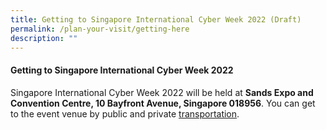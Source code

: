 ```yaml
---
title: Getting to Singapore International Cyber Week 2022 (Draft)
permalink: /plan-your-visit/getting-here
description: ""
---
```


#### **Getting to Singapore International Cyber Week 2022**

Singapore International Cyber Week 2022 will be held at **Sands Expo and Convention Centre, 10 Bayfront Avenue, Singapore 018956**. You can get to the event venue by public and private [transportation](https://www.marinabaysands.com/company-information/directions-to-marina-bay-sands.html#mice). 